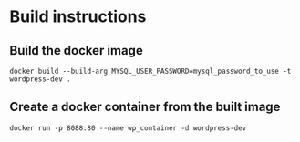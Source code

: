 # Build instructions

## Build the docker image
`docker build --build-arg MYSQL_USER_PASSWORD=mysql_password_to_use -t wordpress-dev .`

## Create a docker container from the built image
`docker run -p 8088:80 --name wp_container -d wordpress-dev`


